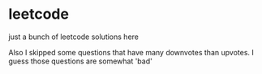 # leetcode
just a bunch of leetcode solutions here

Also I skipped some questions that have many downvotes than upvotes. I guess those questions are somewhat 'bad'

